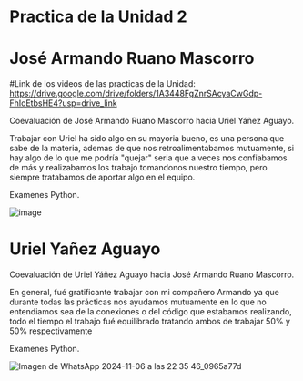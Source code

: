 # Practica de la Unidad 2
# José Armando Ruano Mascorro

#Link de los videos de las practicas de la Unidad:
https://drive.google.com/drive/folders/1A3448FgZnrSAcyaCwGdp-FhIoEtbsHE4?usp=drive_link

Coevaluación de José Armando Ruano Mascorro hacia Uriel Yáñez Aguayo.

Trabajar con Uriel ha sido algo en su mayoria bueno, es una persona que sabe de la materia, ademas de que nos retroalimentabamos mutuamente, si hay algo de lo que me podría "quejar" seria que a veces nos confiabamos de más y realizabamos los trabajo tomandonos nuestro tiempo, pero siempre tratabamos de aportar algo en el equipo.

Examenes Python.

![image](https://github.com/user-attachments/assets/f345c4d5-1fd6-47a5-be62-5a13e7e84e51)


# Uriel Yañez Aguayo

Coevaluación de Uriel Yáñez Aguayo hacia José Armando Ruano Mascorro.

En general, fué gratificante trabajar con mi compañero Armando ya que durante todas las prácticas nos ayudamos mutuamente en lo que no entendiamos sea de la conexiones o del código que estabamos realizando, todo el tiempo el trabajo fué equilibrado tratando ambos de trabajar 50% y 50% respectivamente

Examenes Python.

![Imagen de WhatsApp 2024-11-06 a las 22 35 46_0965a77d](https://github.com/user-attachments/assets/72a7303c-8a35-4071-a1e3-171d4c9c0b63)



